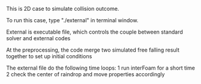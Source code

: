 This is 2D case to simulate collision outcome.

To run this case, type "./external" in terminal window.

External is executable file, which controls the couple between standard solver and external codes

At the preprocessing, the code merge two simulated free falling result together to set up initial conditions

The external file do the following time loops: 1 run interFoam for a short time 2 check the center of raindrop and move properties accordingly
